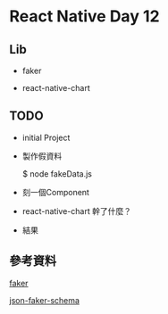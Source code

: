 # React Native Day 12

## Lib

- faker

- react-native-chart

## TODO

- initial Project

- 製作假資料

  $ node fakeData.js

- 刻一個Component

- react-native-chart 幹了什麼？

- 結果

## 參考資料

[faker](https://github.com/stympy/faker)

[json-faker-schema](https://github.com/json-schema-faker/json-schema-faker)

